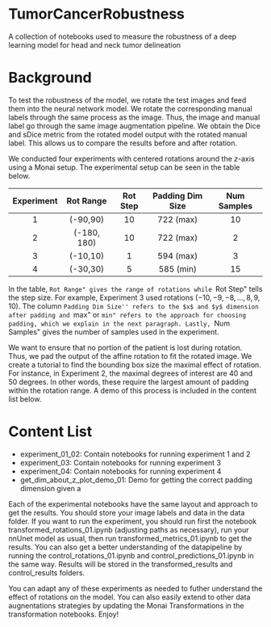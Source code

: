 # TumorCancerRobustness
A collection of notebooks used to measure the robustness of a deep learning model for head and neck tumor delineation

# Background #

To test the robustness of the model, we rotate the test images and feed them into the neural network model. We rotate the corresponding manual labels through the same process as the image. Thus, the image and manual label go through the same image augmentation pipeline. We obtain the Dice and sDice metric from the rotated model output with the rotated manual label. This allows us to compare the results before and after rotation. 

We conducted four experiments with centered rotations around the $z$-axis using a Monai setup. The experimental setup can be seen in the table below.


|  Experiment | Rot Range  | Rot Step | Padding Dim Size| Num Samples|
| :------------: |:---------------:| :-----:| :-----:|:-----:|
| 1 | (-90,90) | 10 | 722 (max) | 10 |
| 2 | (-180, 180) | 10 | 722 (max) | 2 |
| 3 | (-10,10) | 1 | 594 (max) | 3|
| 4 | (-30,30)| 5| 585 (min) | 15 |

In the table, ``Rot Range" gives the range of rotations while ``Rot Step" tells the step size. For example, Experiment 3 used rotations $(-10,-9,-8,...,8,9,10).$ The column ``Padding Dim Size'' refers to the $x$ and $y$ dimension after padding and ``max" or ``min" refers to the approach for choosing padding, which we explain in the next paragraph. Lastly, ``Num Samples" gives the number of samples used in the experiment.

We want to ensure that no portion of the patient is lost during rotation. Thus, we pad the output of the affine rotation to fit the rotated image. We create a tutorial to find the bounding box size the maximal effect of rotation. For instance, in Experiment 2, the maximal degrees of interest are 40 and 50 degrees. In other words, these require the largest amount of padding within the rotation range. A demo of this process is included in the content list below. 

# Content List #
- experiment_01_02: Contain notebooks for running experiment 1 and 2
- experiment_03: Contain notebooks for running experiment 3
- experiment_04: Contain notebooks for running experiment 4
- get_dim_about_z_plot_demo_01: Demo for getting the correct padding dimension given a 

Each of the experimental notebooks have the same layout and approach to get the results. You should store your image labels and data in the data folder. If you want to run the experiment, you should run first the notebook transformed_rotations_01.ipynb (adjusting paths as necessary), run your nnUnet model as usual, then run transformed_metrics_01.ipynb to get the results. You can also get a better understanding of the datapipeline by running the control_rotations_01.ipynb and control_predictions_01.ipynb in the same way. Results will be stored in the transformed_results and control_results folders. 

You can adapt any of these experiments as needed to futher understand the effect of rotations on the model. You can also easily extend to other data augnentations strategies by updating the Monai Transformations in the transformation notebooks. Enjoy!
